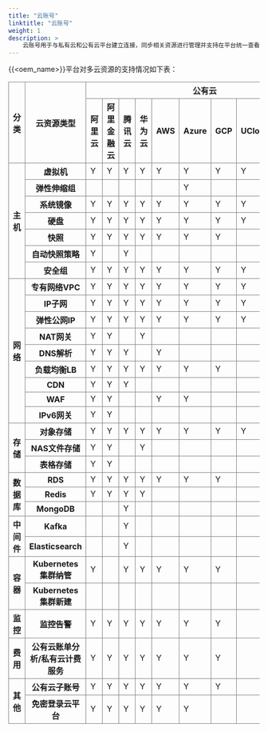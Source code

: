 ```yaml
---
title: "云账号"
linktitle: "云账号"
weight: 1
description: >
    云账号用于与私有云和公有云平台建立连接，同步相关资源进行管理并支持在平台统一查看公有云操作日志等。
---
```


{{<oem_name>}}平台对多云资源的支持情况如下表：

<style> 
table tr th, table tr td  { border:1px solid #808080; }
</style>

<table>
    <tr>
        <th rowspan="2"> 分类 </th>
        <th rowspan="2">云资源类型</th>
        <th style="text-align: center;" colspan="11">公有云</th>
        <th style="text-align: center;" colspan="12">私有云</th>
    </tr>
    <tr>
        <th>阿里云</th>
        <th>阿里金融云</th>
        <th>腾讯云</th>
        <th>华为云</th>
        <th>AWS</th>
        <th>Azure</th>
        <th>GCP</th>
        <th>UCloud</th>
        <th>天翼云</th>
        <th>移动云</th>
        <th>京东云</th>
        <th>阿里飞天</th>
        <th>HCSO</th>
        <th>HCS</th>
        <th>ZStack</th>
        <th>OpenStack</th>
        <th>VMware</th>
        <th>{{<oem_name>}}</th>
        <th>DStack</th>
        <th>Nutanix</th>
        <th>BingoCloud</th>
        <th>inCloud Sphere</th>
        <th>外部数据</th>
    </tr>
    <tr>
        <th rowspan="7">主机</th>
        <th>虚拟机</th>
        <td>Y</td>
        <td>Y</td>
        <td>Y</td>
        <td>Y</td>
        <td>Y</td>
        <td>Y</td>
        <td>Y</td>
        <td>Y</td>
        <td>Y</td>
        <td>Y</td>
        <td>Y</td>
        <td>Y</td>
        <td>Y</td>
        <td>Y</td>
        <td>Y</td>
        <td>Y</td>
        <td>Y</td>
        <td>Y</td>
        <td>Y</td>
        <td>Y</td>
        <td>Y</td>
        <td>Y</td>
        <td>Y</td>        
    </tr>
    <tr>
        <th>弹性伸缩组</th>
        <td></td>
        <td></td>
        <td></td>
        <td></td>
        <td></td>
        <td>Y</td>
        <td></td>
        <td></td>
        <td></td>
        <td></td>
        <td></td>
        <td></td>
        <td></td>
        <td></td>
        <td></td>
        <td></td>
        <td></td>
        <td>Y</td>
        <td></td>
        <td></td>
        <td></td>
        <td></td>
        <td>Y</td>
    </tr>
    <tr>
        <th>系统镜像</th>
        <td>Y</td>
        <td>Y</td>
        <td>Y</td>
        <td>Y</td>
        <td>Y</td>
        <td>Y</td>
        <td>Y</td>
        <td>Y</td>
        <td>Y</td>
        <td>Y</td>
        <td>Y</td>
        <td>Y</td>
        <td>Y</td>
        <td>Y</td>
        <td>Y</td>
        <td>Y</td>
        <td>Y</td>
        <td>Y</td>
        <td>Y</td>
        <td></td>
        <td>Y</td>
        <td>Y</td>
        <td></td>
    </tr>
    <tr>
        <th>硬盘</th>
        <td>Y</td>
        <td>Y</td>
        <td>Y</td>
        <td>Y</td>
        <td>Y</td>
        <td>Y</td>
        <td>Y</td>
        <td>Y</td>
        <td>Y</td>
        <td>Y</td>
        <td>Y</td>
        <td>Y</td>
        <td>Y</td>
        <td>Y</td>
        <td>Y</td>
        <td>Y</td>
        <td>Y</td>
        <td>Y</td>
        <td>Y</td>
        <td>Y</td>
        <td>Y</td>
        <td>Y</td>
        <td>Y</td>
    </tr>
    <tr>
        <th>快照</th>
        <td>Y</td>
        <td>Y</td>
        <td>Y</td>
        <td>Y</td>
        <td>Y</td>
        <td>Y</td>
        <td>Y</td>
        <td></td>
        <td></td>
        <td>Y</td>
        <td>Y</td>
        <td></td>
        <td>Y</td>
        <td>Y</td>
        <td>Y</td>
        <td>Y</td>
        <td></td>
        <td>Y</td>
        <td>Y</td>
        <td>Y</td>
        <td></td>
        <td></td>
        <td></td>
    </tr>
    <tr>
        <th>自动快照策略</th>
        <td>Y</td>
        <td></td>
        <td>Y</td>
        <td></td>
        <td></td>
        <td></td>
        <td></td>
        <td></td>
        <td></td>
        <td></td>
        <td></td>
        <td></td>
        <td></td>
        <td></td>
        <td></td>
        <td></td>
        <td></td>
        <td>Y</td>
        <td></td>
        <td></td>
        <td></td>
        <td></td>
        <td></td>
    </tr>
    <tr>
        <th>安全组</th>
        <td>Y</td>
        <td>Y</td>
        <td>Y</td>
        <td>Y</td>
        <td>Y</td>
        <td>Y</td>
        <td>Y</td>
        <td>Y</td>
        <td>Y</td>
        <td>Y</td>
        <td>Y</td>
        <td>Y</td>
        <td>Y</td>
        <td>Y</td>
        <td>Y</td>
        <td>Y</td>
        <td></td>
        <td>Y</td>
        <td>Y</td>
        <td>Y</td>
        <td></td>
        <td></td>
        <td>Y</td>
    </tr>
    <tr>
        <th rowspan="9">网络</th>
        <th>专有网络VPC</th>
        <td>Y</td>
        <td>Y</td>
        <td>Y</td>
        <td>Y</td>
        <td>Y</td>
        <td>Y</td>
        <td>Y</td>
        <td>Y</td>
        <td>Y</td>
        <td>Y</td>
        <td>Y</td>
        <td>Y</td>
        <td>Y</td>
        <td>Y</td>
        <td>Y</td>
        <td>Y</td>
        <td></td>
        <td>Y</td>
        <td>Y</td>
        <td></td>
        <td>Y</td>
        <td>Y</td>
        <td>Y</td>
    </tr>
    <tr>
        <th>IP子网</th>
        <td>Y</td>
        <td>Y</td>
        <td>Y</td>
        <td>Y</td>
        <td>Y</td>
        <td>Y</td>
        <td>Y</td>
        <td>Y</td>
        <td>Y</td>
        <td>Y</td>
        <td>Y</td>
        <td>Y</td>
        <td>Y</td>
        <td>Y</td>
        <td>Y</td>
        <td>Y</td>
        <td>Y</td>
        <td>Y</td>
        <td>Y</td>
        <td></td>
        <td>Y</td>
        <td>Y</td>
        <td>Y</td>
    </tr>
    <tr>
    <th>弹性公网IP</th>
        <td>Y</td>
        <td>Y</td>
        <td>Y</td>
        <td>Y</td>
        <td>Y</td>
        <td>Y</td>
        <td>Y</td>
        <td>Y</td>
        <td>Y</td>
        <td>Y</td>
        <td>Y</td>
        <td></td>
        <td>Y</td>
        <td>Y</td>
        <td>Y</td>
        <td>Y</td>
        <td></td>
        <td>Y</td>
        <td>Y</td>
        <td></td>
        <td>Y</td>
        <td></td>
        <td>Y</td>
    </tr>
    <tr>
        <th>NAT网关</th>
        <td>Y</td>
        <td>Y</td>
        <td></td>
        <td>Y</td>
        <td></td>
        <td></td>
        <td></td>
        <td></td>
        <td></td>
        <td></td>
        <td></td>
        <td></td>
        <td></td>
        <td>Y</td>
        <td></td>
        <td></td>
        <td></td>
        <td></td>
        <td></td>
        <td></td>
        <td></td>
        <td></td>
        <td></td>
    </tr>
    <tr>
        <th>DNS解析</th>
        <td>Y</td>
        <td>Y</td>
        <td>Y</td>
        <td></td>
        <td>Y</td>
        <td></td>
        <td></td>
        <td></td>
        <td></td>
        <td></td>
        <td></td>
        <td></td>
        <td></td>
        <td></td>
        <td></td>
        <td></td>
        <td></td>
        <td></td>
        <td></td>
        <td></td>
        <td></td>
        <td></td>
        <td></td>
    </tr>
    <tr>
        <th>负载均衡LB</th>
        <td>Y</td>
        <td>Y</td>
        <td>Y</td>
        <td>Y</td>
        <td>Y</td>
        <td>Y</td>
        <td>Y</td>
        <td></td>
        <td></td>
        <td></td>
        <td></td>
        <td></td>
        <td>Y</td>
        <td>Y</td>
        <td></td>
        <td>Y</td>
        <td></td>
        <td>Y</td>
        <td></td>
        <td></td>
        <td></td>
        <td></td>
        <td>Y</td>
    </tr>
    <tr>
        <th>CDN</th>
        <td>Y</td>
        <td>Y</td>
        <td>Y</td>
        <td></td>
        <td></td>
        <td></td>
        <td></td>
        <td></td>
        <td></td>
        <td></td>
        <td></td>
        <td></td>
        <td></td>
        <td></td>
        <td></td>
        <td></td>
        <td></td>
        <td></td>
        <td></td>
        <td></td>
        <td></td>
        <td></td>
        <td></td>
    </tr>
    <tr>
        <th>WAF</th>
        <td>Y</td>
        <td>Y</td>
        <td></td>
        <td></td>
        <td>Y</td>
        <td>Y</td>
        <td></td>
        <td></td>
        <td></td>
        <td></td>
        <td></td>
        <td></td>
        <td></td>
        <td></td>
        <td></td>
        <td></td>
        <td></td>
        <td></td>
        <td></td>
        <td></td>
        <td></td>
        <td></td>
        <td></td>
    </tr>
    <tr>
        <th>IPv6网关</th>
        <td>Y</td>
        <td>Y</td>
        <td></td>
        <td></td>
        <td></td>
        <td></td>
        <td></td>
        <td></td>
        <td></td>
        <td></td>
        <td></td>
        <td>Y</td>
        <td></td>
        <td></td>
        <td></td>
        <td></td>
        <td></td>
        <td></td>
        <td></td>
        <td></td>
        <td></td>
        <td></td>
        <td></td>
    </tr>
    <tr>
        <th rowspan="3">存储</th>
        <th>对象存储</th>
        <td>Y</td>
        <td>Y</td>
        <td>Y</td>
        <td>Y</td>
        <td>Y</td>
        <td>Y</td>
        <td>Y</td>
        <td>Y</td>
        <td></td>
        <td></td>
        <td></td>
        <td></td>
        <td></td>
        <td>Y</td>
        <td></td>
        <td></td>
        <td></td>
        <td>Y</td>
        <td></td>
        <td></td>
        <td></td>
        <td></td>
        <td>Y</td>
    </tr>
    <tr>
        <th>NAS文件存储</th>
        <td>Y</td>
        <td>Y</td>
        <td></td>
        <td>Y</td>
        <td></td>
        <td></td>
        <td></td>
        <td></td>
        <td></td>
        <td></td>
        <td></td>
        <td></td>
        <td></td>
        <td></td>
        <td></td>
        <td></td>
        <td></td>
        <td></td>
        <td></td>
        <td></td>
        <td></td>
        <td></td>
        <td></td>
    </tr>
    <tr>
        <th>表格存储</th>
        <td>Y</td>
        <td>Y</td>
        <td></td>
        <td></td>
        <td></td>
        <td></td>
        <td></td>
        <td></td>
        <td></td>
        <td></td>
        <td></td>
        <td>Y</td>
        <td></td>
        <td></td>
        <td></td>
        <td></td>
        <td></td>
        <td></td>
        <td></td>
        <td></td>
        <td></td>
        <td></td>
        <td></td>
    </tr>
    <tr>
        <th rowspan="3">数据库</th>
        <th>RDS</th>
        <td>Y</td>
        <td>Y</td>
        <td>Y</td>
        <td>Y</td>
        <td>Y</td>
        <td>Y</td>
        <td>Y</td>
        <td></td>
        <td></td>
        <td></td>
        <td></td>
        <td></td>
        <td>Y</td>
        <td></td>
        <td></td>
        <td></td>
        <td></td>
        <td></td>
        <td></td>
        <td></td>
        <td></td>
        <td></td>
        <td>Y</td>
    </tr>
    <tr>
        <th>Redis</th>
        <td>Y</td>
        <td>Y</td>
        <td>Y</td>
        <td>Y</td>
        <td></td>
        <td></td>
        <td></td>
        <td></td>
        <td></td>
        <td></td>
        <td></td>
        <td></td>
        <td>Y</td>
        <td>Y</td>
        <td></td>
        <td></td>
        <td></td>
        <td></td>
        <td></td>
        <td></td>
        <td></td>
        <td></td>
        <td></td>
    </tr>
    <tr>
        <th>MongoDB</th>
        <td></td>
        <td></td>
        <td>Y</td>
        <td></td>
        <td></td>
        <td></td>
        <td></td>
        <td></td>
        <td></td>
        <td></td>
        <td></td>
        <td></td>
        <td></td>
        <td></td>
        <td></td>
        <td></td>
        <td></td>
        <td></td>
        <td></td>
        <td></td>
        <td></td>
        <td></td>
        <td></td>
    </tr>
    <tr>
        <th rowspan="2">中间件</th>
        <th>Kafka</th>
        <td></td>
        <td></td>
        <td>Y</td>
        <td></td>
        <td></td>
        <td></td>
        <td></td>
        <td></td>
        <td></td>
        <td></td>
        <td></td>
        <td></td>
        <td></td>
        <td></td>
        <td></td>
        <td></td>
        <td></td>
        <td></td>
        <td></td>
        <td></td>
        <td></td>
        <td></td>
        <td></td>
    </tr>
    <tr>
        <th>Elasticsearch</th>
        <td></td>
        <td></td>
        <td>Y</td>
        <td></td>
        <td></td>
        <td></td>
        <td></td>
        <td></td>
        <td></td>
        <td></td>
        <td></td>
        <td></td>
        <td></td>
        <td></td>
        <td></td>
        <td></td>
        <td></td>
        <td></td>
        <td></td>
        <td></td>
        <td></td>
        <td></td>
        <td></td>
    </tr>
    <tr>
        <th rowspan="2">容器</th>
        <th>Kubernetes集群纳管</th>
        <td>Y</td>
        <td></td>
        <td>Y</td>
        <td>Y</td>
        <td>Y</td>
        <td>Y</td>
        <td>Y</td>
        <td></td>
        <td></td>
        <td></td>
        <td></td>
        <td></td>
        <td></td>
        <td></td>
        <td></td>
        <td></td>
        <td></td>
        <td></td>
        <td></td>
        <td></td>
        <td></td>
        <td></td>
        <td></td>
    </tr>
    <tr>
        <th>Kubernetes集群新建</th>
        <td></td>
        <td></td>
        <td></td>
        <td></td>
        <td></td>
        <td></td>
        <td></td>
        <td></td>
        <td></td>
        <td></td>
        <td></td>
        <td></td>
        <td></td>
        <td></td>
        <td></td>
        <td>Y</td>
        <td>Y</td>
        <td>Y</td>
        <td></td>
        <td></td>
        <td></td>
        <td></td>
        <td></td>
    </tr>
    <tr>
        <th>监控</th>
        <th>监控告警</th>
        <td>Y</td>
        <td>Y</td>
        <td>Y</td>
        <td>Y</td>
        <td>Y</td>
        <td>Y</td>
        <td>Y</td>
        <td></td>
        <td>Y</td>
        <td>Y</td>
        <td></td>
        <td>Y</td>
        <td>Y</td>
        <td></td>
        <td>Y</td>
        <td></td>
        <td>Y</td>
        <td>Y</td>
        <td>Y</td>
        <td></td>
        <td></td>
        <td></td>
        <td></td>
    </tr>
    <tr>
        <th>费用</th>
        <th>公有云账单分析/私有云计费服务</th>
        <td>Y</td>
        <td>Y</td>
        <td>Y</td>
        <td>Y</td>
        <td>Y</td>
        <td>Y</td>
        <td>Y</td>
        <td></td>
        <td></td>
        <td></td>
        <td></td>
        <td>Y</td>
        <td>Y</td>
        <td></td>
        <td>Y</td>
        <td>Y</td>
        <td>Y</td>
        <td>Y</td>
        <td>Y</td>
        <td></td>
        <td></td>
        <td></td>
        <td></td>
    </tr>
    <tr>
        <th rowspan="2">其他</th>
        <th>公有云子账号</th>
        <td>Y</td>
        <td>Y</td>
        <td>Y</td>
        <td>Y</td>
        <td>Y</td>
        <td>Y</td>
        <td>Y</td>
        <td></td>
        <td></td>
        <td></td>
        <td></td>
        <td></td>
        <td>Y</td>
        <td></td>
        <td></td>
        <td></td>
        <td></td>
        <td></td>
        <td>Y</td>
        <td>Y</td>
        <td>Y</td>
        <td>Y</td>
        <td></td>
    </tr>
    <tr>
        <th>免密登录云平台</th>
        <td>Y</td>
        <td>Y</td>
        <td>Y</td>
        <td>Y</td>
        <td>Y</td>
        <td>Y</td>
        <td></td>
        <td></td>
        <td></td>
        <td></td>
        <td></td>
        <td></td>
        <td>Y</td>
        <td></td>
        <td></td>
        <td></td>
        <td></td>
        <td></td>
        <td></td>
        <td></td>
        <td></td>
        <td></td>
        <td></td>
    </tr>
</table>
